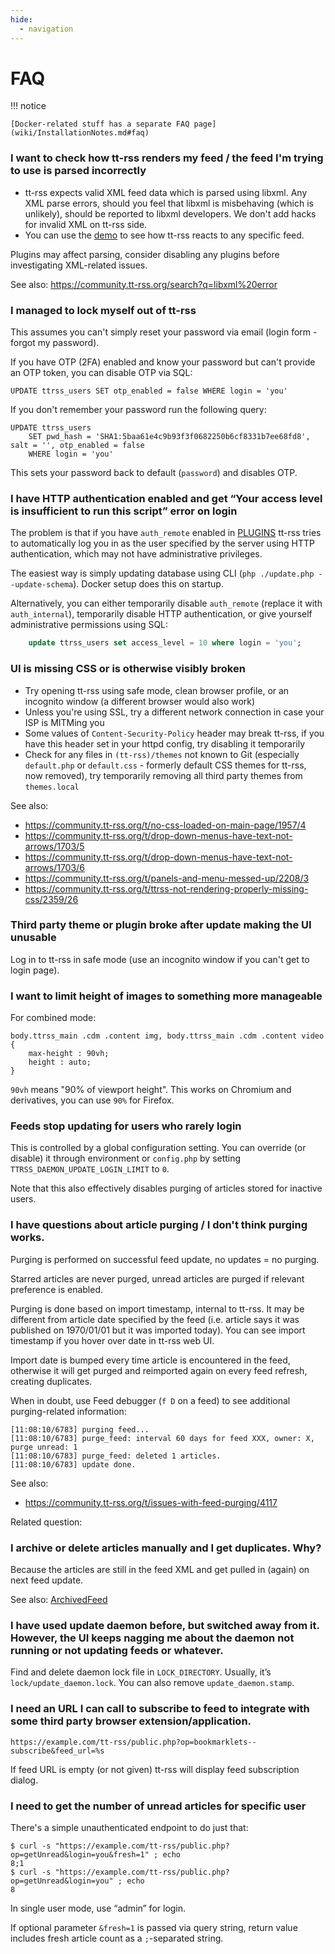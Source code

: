 ```yaml
---
hide:
  - navigation
---
```


# FAQ

!!! notice

    [Docker-related stuff has a separate FAQ page](wiki/InstallationNotes.md#faq)

### I want to check how tt-rss renders my feed / the feed I'm trying to use is parsed incorrectly

- tt-rss expects valid XML feed data which is parsed using libxml. Any XML parse errors, should you feel that libxml is misbehaving (which is unlikely), should be reported to libxml developers. We don't add hacks for invalid XML on tt-rss side.
- You can use the [demo](https://demo.tt-rss.org) to see how tt-rss reacts to any specific feed.

Plugins may affect parsing, consider disabling any plugins before investigating XML-related issues.

See also: https://community.tt-rss.org/search?q=libxml%20error

### I managed to lock myself out of tt-rss

This assumes you can't simply reset your password via email (login form - forgot my password).

If you have OTP (2FA) enabled and know your password but can't provide an OTP token, you can disable OTP via SQL:

```
UPDATE ttrss_users SET otp_enabled = false WHERE login = 'you'
```

If you don't remember your password run the following query:

```
UPDATE ttrss_users
    SET pwd_hash = 'SHA1:5baa61e4c9b93f3f0682250b6cf8331b7ee68fd8', salt = '', otp_enabled = false
    WHERE login = 'you'
```

This sets your password back to default (``password``) and disables OTP.

### I have HTTP authentication enabled and get “Your access level is insufficient to run this script” error on login

The problem is that if you have `auth_remote` enabled in [PLUGINS](wiki/GlobalConfig.md) tt-rss tries to automatically log you in as the user specified by the server using HTTP authentication, which may not have administrative privileges.

The easiest way is simply updating database using CLI (`php ./update.php --update-schema`). Docker setup does this on startup.

Alternatively, you can either temporarily disable `auth_remote` (replace it with `auth_internal`), temporarily disable HTTP authentication, or give yourself administrative permissions using SQL:

```sql
    update ttrss_users set access_level = 10 where login = 'you';
```

### UI is missing CSS or is otherwise visibly broken

- Try opening tt-rss using safe mode, clean browser profile, or an incognito
  window (a different browser would also work)
- Unless you're using SSL, try a different network connection in case your ISP is MITMing you
- Some values of ``Content-Security-Policy`` header may break tt-rss, if you
  have this header set in your httpd config, try disabling it temporarily
- Check for any files in ``(tt-rss)/themes`` not known to Git (especially
  ``default.php`` or ``default.css`` - formerly default CSS themes for tt-rss,
  now removed), try temporarily removing all third party themes from
  ``themes.local``

See also:

- <https://community.tt-rss.org/t/no-css-loaded-on-main-page/1957/4>
- <https://community.tt-rss.org/t/drop-down-menus-have-text-not-arrows/1703/5>
- <https://community.tt-rss.org/t/drop-down-menus-have-text-not-arrows/1703/6>
- <https://community.tt-rss.org/t/panels-and-menu-messed-up/2208/3>
- <https://community.tt-rss.org/t/ttrss-not-rendering-properly-missing-css/2359/26>

### Third party theme or plugin broke after update making the UI unusable

Log in to tt-rss in safe mode (use an incognito window if you can't get to login page).

### I want to limit height of images to something more manageable

For combined mode:

```
body.ttrss_main .cdm .content img, body.ttrss_main .cdm .content video {
    max-height : 90vh;
    height : auto;
}

```

`90vh` means "90% of viewport height". This works on Chromium and derivatives, you can use `90%` for Firefox.

### Feeds stop updating for users who rarely login

This is controlled by a global configuration setting. You can override (or disable) it through environment or `config.php` by setting `TTRSS_DAEMON_UPDATE_LOGIN_LIMIT` to `0`.

Note that this also effectively disables purging of articles stored for inactive users.

### I have questions about article purging / I don't think purging works.

Purging is performed on successful feed update, no updates = no purging.

Starred articles are never purged, unread articles are purged if relevant preference is enabled.

Purging is done based on import timestamp, internal to tt-rss. It may be different from article date specified by the feed (i.e. article says it was published on 1970/01/01 but it was imported today). You can see import timestamp if you hover over date in tt-rss web UI.

Import date is bumped every time article is encountered in the feed, otherwise it will get purged and reimported again on every feed refresh, creating duplicates.

When in doubt, use Feed debugger (`f D` on a feed) to see additional purging-related information:

```
[11:08:10/6783] purging feed...
[11:08:10/6783] purge_feed: interval 60 days for feed XXX, owner: X, purge unread: 1
[11:08:10/6783] purge_feed: deleted 1 articles.
[11:08:10/6783] update done.
```

See also:

- https://community.tt-rss.org/t/issues-with-feed-purging/4117

Related question:

### I archive or delete articles manually and I get duplicates. Why?

Because the articles are still in the feed XML and get pulled in (again) on next feed update.

See also: [ArchivedFeed](wiki/ArchivedFeed.md)

### I have used update daemon before, but switched away from it. However, the UI keeps nagging me about the daemon not running or not updating feeds or whatever.

Find and delete daemon lock file in <code>LOCK_DIRECTORY</code>. Usually, it’s <code>lock/update_daemon.lock</code>. You can also remove <code>update_daemon.stamp</code>.

### I need an URL I can call to subscribe to feed to integrate with some third party browser extension/application.

```
https://example.com/tt-rss/public.php?op=bookmarklets--subscribe&feed_url=%s
```

If feed URL is empty (or not given) tt-rss will display feed subscription dialog.

### I need to get the number of unread articles for specific user

There's a simple unauthenticated endpoint to do just that:

```
$ curl -s "https://example.com/tt-rss/public.php?op=getUnread&login=you&fresh=1" ; echo
8;1
$ curl -s "https://example.com/tt-rss/public.php?op=getUnread&login=you" ; echo
8
```

In single user mode, use “admin” for login.

If optional parameter `&fresh=1` is passed via query string, return value includes fresh article count as a `;`-separated string.
